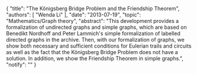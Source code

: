 {
    "title": "The Königsberg Bridge Problem and the Friendship Theorem",
    "authors": [
        "Wenda Li"
    ],
    "date": "2013-07-19",
    "topic": "Mathematics/Graph theory",
    "abstract": "This development provides a formalization of undirected graphs and simple graphs, which are based on Benedikt Nordhoff and Peter Lammich's simple formalization of labelled directed graphs in the archive. Then, with our formalization of graphs, we show both necessary and sufficient conditions for Eulerian trails and circuits as well as the fact that the Königsberg Bridge Problem does not have a solution. In addition, we show the Friendship Theorem in simple graphs.",
    "notify": ""
}